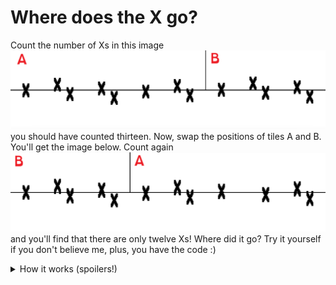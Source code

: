 # Where does the X go?

Count the number of Xs in this image
<kbd> ![Thirteen Xs](there.png) </kbd>
you should have counted thirteen.
Now, swap the positions of tiles A and B.
You'll get the image below. Count again
<kbd> ![Twelve Xs](disappeared.png) </kbd>
and you'll find that there are only twelve Xs!
Where did it go?
Try it yourself if you don't believe me, plus, you have the code :)

<details>

<summary>How it works (spoilers!) </summary>

The Xs in the top image don't have the same shape as the Xs in the bottom image.
The missing X is incorporated into all the others. This is super unintuitive, and how this works is
best understood by explaining how this puzzle is generated.

You start with two full Xs, which you cut at height 45% and 55%.
You position them so that the bottom 45% of one X and the top 45% of the other X end up
at the same horizontal position. Their vertical position is adjusted so that both 45% parts form one
X together, you won't even notice something is missing unless you look closely!
Of course, both 55% parts need to be matched (otherwise you'd have half Xs flying around).
You continue by adding even less to match, e.g. you add 35% of an X to match one of the 55% parts.
Here, also 10% was lost. Creating the 35% Xs means that there are unmatched 65% Xs (if tiles are swapped)
and then you continue matching them with 25%. As you can see, one percentage gets bigger, and the other smaller.
If you continue like this, you'll end up at 90% and 0%, in which case you are done!

Despite knowing how it works, it's still magical and hard to get intuition ...

</details>

